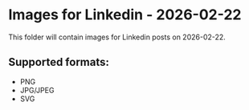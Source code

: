 # Images for Linkedin - 2026-02-22

This folder will contain images for Linkedin posts on 2026-02-22.

## Supported formats:
- PNG
- JPG/JPEG
- SVG
